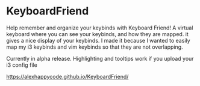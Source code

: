 # KeyboardFriend
Help remember and organize your keybinds with Keyboard Friend!
A virtual keyboard where you can see your keybinds, and how they are mapped.
it gives a nice display of your keybinds.
I made it because I wanted to easily map my i3 keybinds and vim keybinds so that they are not overlapping.

Currently in alpha release. Highlighting and tooltips work if you upload your i3 config file

https://alexhappycode.github.io/KeyboardFriend/
